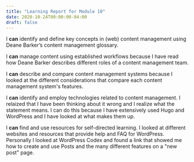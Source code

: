 ```yaml
---
title: "Learning Report for Module 10"
date: 2020-10-24T00:00:00-04:00
draft: false
---
```



I **can** identify and define key concepts in (web) content management using Deane Barker’s content management glossary.

I **can** manage content using established workflows because I have read how Deane Barker describes different roles of a content management team.

I **can** describe and compare content management systems because I looked at the different considerations that compare each content management system's features.

I **can** identify and employ technologies related to content management. I relaized that I have been thinking about it wrong and I realize what the statement means. I can do this because I have extensively used Hugo and WordPress and I have looked at what makes them up.

I **can** find and use resources for self-directed learning. I looked at different websites and resources that provide help and FAQ for WordPress. Personally I looked at WordPress Codex and found a link that showed me how to create and use Posts and the many different features on a "new post" page.
